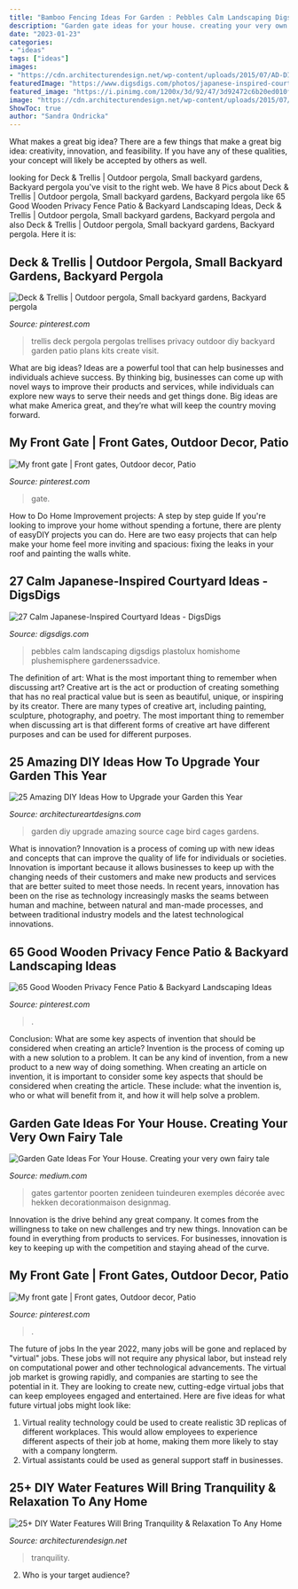 ```yaml
---
title: "Bamboo Fencing Ideas For Garden : Pebbles Calm Landscaping Digsdigs Plastolux Homishome Plushemisphere Gardenerssadvice"
description: "Garden gate ideas for your house. creating your very own fairy tale"
date: "2023-01-23"
categories:
- "ideas"
tags: ["ideas"]
images:
- "https://cdn.architecturendesign.net/wp-content/uploads/2015/07/AD-DIY-Water-Feature-Ideas-19.jpg"
featuredImage: "https://www.digsdigs.com/photos/japanese-inspired-courtyard-ideas-16-554x554.jpg"
featured_image: "https://i.pinimg.com/1200x/3d/92/47/3d92472c6b20ed010f47c2adc640b87c.jpg"
image: "https://cdn.architecturendesign.net/wp-content/uploads/2015/07/AD-DIY-Water-Feature-Ideas-19.jpg"
ShowToc: true
author: "Sandra Ondricka"
---
```



What makes a great big idea?
There are a few things that make a great big idea: creativity, innovation, and feasibility. If you have any of these qualities, your concept will likely be accepted by others as well.

	

		
looking for Deck &amp; Trellis | Outdoor pergola, Small backyard gardens, Backyard pergola you've visit to the right web. We have 8 Pics about Deck &amp; Trellis | Outdoor pergola, Small backyard gardens, Backyard pergola like 65 Good Wooden Privacy Fence Patio &amp; Backyard Landscaping Ideas, Deck &amp; Trellis | Outdoor pergola, Small backyard gardens, Backyard pergola and also Deck &amp; Trellis | Outdoor pergola, Small backyard gardens, Backyard pergola. Here it is:
		
    
## Deck &amp; Trellis | Outdoor Pergola, Small Backyard Gardens, Backyard Pergola

<img loading=lazy src="https://i.pinimg.com/736x/f7/cc/46/f7cc46c290cb758133de367040b75758--backyard-ideas-outdoor-ideas.jpg" onerror="this.onerror=null;this.src='https://tse4.mm.bing.net/th?id=OIP.o4511QI2etPL2_DBJ-2BkgHaJ4&amp;pid=15.1';" alt="Deck &amp; Trellis | Outdoor pergola, Small backyard gardens, Backyard pergola">

_Source: pinterest.com_

>trellis deck pergola pergolas trellises privacy outdoor diy backyard garden patio plans kits create visit. 

	

What are big ideas?
Ideas are a powerful tool that can help businesses and individuals achieve success. By thinking big, businesses can come up with novel ways to improve their products and services, while individuals can explore new ways to serve their needs and get things done. Big ideas are what make America great, and they’re what will keep the country moving forward.

    
## My Front Gate | Front Gates, Outdoor Decor, Patio

<img loading=lazy src="https://i.pinimg.com/1200x/3d/92/47/3d92472c6b20ed010f47c2adc640b87c.jpg" onerror="this.onerror=null;this.src='https://tse1.mm.bing.net/th?id=OIP.ERXaHfCeBGSFcvEBZzRV0QHaJ4&amp;pid=15.1';" alt="My front gate | Front gates, Outdoor decor, Patio">

_Source: pinterest.com_

>gate. 

	

How to Do Home Improvement projects: A step by step guide
If you're looking to improve your home without spending a fortune, there are plenty of easyDIY projects you can do. Here are two easy projects that can help make your home feel more inviting and spacious: fixing the leaks in your roof and painting the walls white.

    
## 27 Calm Japanese-Inspired Courtyard Ideas - DigsDigs

<img loading=lazy src="https://www.digsdigs.com/photos/japanese-inspired-courtyard-ideas-16-554x554.jpg" onerror="this.onerror=null;this.src='https://tse1.mm.bing.net/th?id=OIP.OClvP6qH7oz_alW6VJkPHwHaHa&amp;pid=15.1';" alt="27 Calm Japanese-Inspired Courtyard Ideas - DigsDigs">

_Source: digsdigs.com_

>pebbles calm landscaping digsdigs plastolux homishome plushemisphere gardenerssadvice. 

	

The definition of art: What is the most important thing to remember when discussing art?
Creative art is the act or production of creating something that has no real practical value but is seen as beautiful, unique, or inspiring by its creator. There are many types of creative art, including painting, sculpture, photography, and poetry. The most important thing to remember when discussing art is that different forms of creative art have different purposes and can be used for different purposes.

    
## 25 Amazing DIY Ideas How To Upgrade Your Garden This Year

<img loading=lazy src="http://www.architectureartdesigns.com/wp-content/uploads/2014/02/1430.jpg" onerror="this.onerror=null;this.src='https://tse3.mm.bing.net/th?id=OIP.Wohxblskq_Y4W8YimXKZygHaJ2&amp;pid=15.1';" alt="25 Amazing DIY Ideas How to Upgrade your Garden this Year">

_Source: architectureartdesigns.com_

>garden diy upgrade amazing source cage bird cages gardens. 

	

What is innovation?
Innovation is a process of coming up with new ideas and concepts that can improve the quality of life for individuals or societies. Innovation is important because it allows businesses to keep up with the changing needs of their customers and make new products and services that are better suited to meet those needs. In recent years, innovation has been on the rise as technology increasingly masks the seams between human and machine, between natural and man-made processes, and between traditional industry models and the latest technological innovations.

    
## 65 Good Wooden Privacy Fence Patio &amp; Backyard Landscaping Ideas

<img loading=lazy src="https://i.pinimg.com/736x/99/eb/7a/99eb7aff7e483edeb7521f4729dbcabd.jpg" onerror="this.onerror=null;this.src='https://tse1.mm.bing.net/th?id=OIP.PWCgscN22OEBmppOpLmukQHaJ3&amp;pid=15.1';" alt="65 Good Wooden Privacy Fence Patio &amp; Backyard Landscaping Ideas">

_Source: pinterest.com_

>. 

	

Conclusion: What are some key aspects of invention that should be considered when creating an article?
Invention is the process of coming up with a new solution to a problem. It can be any kind of invention, from a new product to a new way of doing something. When creating an article on invention, it is important to consider some key aspects that should be considered when creating the article. These include: what the invention is, who or what will benefit from it, and how it will help solve a problem.

    
## Garden Gate Ideas For Your House. Creating Your Very Own Fairy Tale

<img loading=lazy src="https://miro.medium.com/max/1200/1*rQxGWWw8jGs4ZAWQfRe7mQ.jpeg" onerror="this.onerror=null;this.src='https://tse1.mm.bing.net/th?id=OIP.Eby1RUCeThH_mf_Ag_sI9gHaE8&amp;pid=15.1';" alt="Garden Gate Ideas For Your House. Creating your very own fairy tale">

_Source: medium.com_

>gates gartentor poorten zenideen tuindeuren exemples décorée avec hekken decorationmaison designmag. 

	

Innovation is the drive behind any great company. It comes from the willingness to take on new challenges and try new things. Innovation can be found in everything from products to services. For businesses, innovation is key to keeping up with the competition and staying ahead of the curve.

    
## My Front Gate | Front Gates, Outdoor Decor, Patio

<img loading=lazy src="https://i.pinimg.com/736x/3d/92/47/3d92472c6b20ed010f47c2adc640b87c.jpg" onerror="this.onerror=null;this.src='https://tse3.mm.bing.net/th?id=OIP.OwtGSJ5BmVlf2BW4omr8gwHaJ3&amp;pid=15.1';" alt="My front gate | Front gates, Outdoor decor, Patio">

_Source: pinterest.com_

>. 

	

The future of jobs
In the year 2022, many jobs will be gone and replaced by "virtual" jobs. These jobs will not require any physical labor, but instead rely on computational power and other technological advancements. The virtual job market is growing rapidly, and companies are starting to see the potential in it. They are looking to create new, cutting-edge virtual jobs that can keep employees engaged and entertained. Here are five ideas for what future virtual jobs might look like: 
1. Virtual reality technology could be used to create realistic 3D replicas of different workplaces. This would allow employees to experience different aspects of their job at home, making them more likely to stay with a company longterm. 
2. Virtual assistants could be used as general support staff in businesses.

    
## 25+ DIY Water Features Will Bring Tranquility &amp; Relaxation To Any Home

<img loading=lazy src="https://cdn.architecturendesign.net/wp-content/uploads/2015/07/AD-DIY-Water-Feature-Ideas-19.jpg" onerror="this.onerror=null;this.src='https://tse4.mm.bing.net/th?id=OIP.jRqlExPQRUW6BrWcnLQRuQHaMl&amp;pid=15.1';" alt="25+ DIY Water Features Will Bring Tranquility &amp; Relaxation To Any Home">

_Source: architecturendesign.net_

>tranquility. 

	

2. Who is your target audience?

